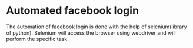 # Automated facebook login

The automation of facebook login is done with the help of selenium(library of python). Selenium will access the browser using webdriver and will perform the specific task.
